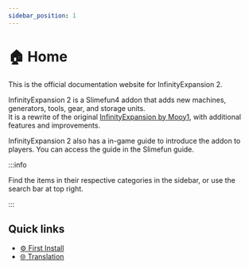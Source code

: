 ```yaml
---
sidebar_position: 1
---
```


# 🏠 Home

This is the official documentation website for InfinityExpansion 2.

InfinityExpansion 2 is a Slimefun4 addon that adds new machines, generators, tools, gear, and storage units.  
It is a rewrite of the original [InfinityExpansion by Mooy1](https://github.com/Mooy1/InfinityExpansion), with additional features and improvements.

InfinityExpansion 2 also has a in-game guide to introduce the addon to players. You can access the guide in the Slimefun guide.

:::info

Find the items in their respective categories in the sidebar, or use the search bar at top right.

:::

## Quick links

- [⚙️ First Install](/infinity-expansion-2/first-install)
- [🌐 Translation](/infinity-expansion-2/translation)
